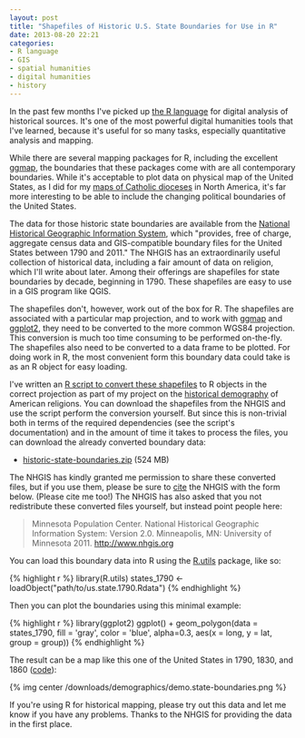 ```yaml
---
layout: post
title: "Shapefiles of Historic U.S. State Boundaries for Use in R"
date: 2013-08-20 22:21
categories: 
- R language
- GIS
- spatial humanities
- digital humanities
- history
---
```


In the past few months I've picked up [the R language][] for digital
analysis of historical sources. It's one of the most powerful digital
humanities tools that I've learned, because it's useful for so many
tasks, especially quantitative analysis and mapping.

While there are several mapping packages for R, including the excellent
[ggmap][], the boundaries that these packages come with are all
contemporary boundaries. While it's acceptable to plot data on physical
map of the United States, as I did for my [maps of Catholic dioceses][]
in North America, it's far more interesting to be able to include the
changing political boundaries of the United States.

The data for those historic state boundaries are available from the
[National Historical Geographic Information System][], which "provides,
free of charge, aggregate census data and GIS-compatible boundary files
for the United States between 1790 and 2011." The NHGIS has an
extraordinarily useful collection of historical data, including a fair
amount of data on religion, which I'll write about later. Among their
offerings are shapefiles for state boundaries by decade, beginning in
1790. These shapefiles are easy to use in a GIS program like QGIS.

The shapefiles don't, however, work out of the box for R. The shapefiles
are associated with a particular map projection, and to work with
[ggmap][] and [ggplot2][], they need to be converted to the more common
WGS84 projection. This conversion is much too time consuming to be
performed on-the-fly. The shapefiles also need to be converted to a data
frame to be plotted. For doing work in R, the most convenient form this
boundary data could take is as an R object for easy loading.

I've written an [R script to convert these shapefiles][] to R objects in
the correct projection as part of my project on the [historical
demography][] of American religions. You can download the shapefiles
from the NHGIS and use the script perform the conversion yourself. But
since this is non-trivial both in terms of the required dependencies
(see the script's documentation) and in the amount of time it takes to
process the files, you can download the already converted boundary data:

-   [historic-state-boundaries.zip][] (524 MB)

The NHGIS has kindly granted me permission to share these converted
files, but if you use them, please be sure to [cite][] the NHGIS with
the form below. (Please cite me too!) The NHGIS has also asked that you
not redistribute these converted files yourself, but instead point
people here:

> Minnesota Population Center. National Historical Geographic
> Information System: Version 2.0. Minneapolis, MN: University of
> Minnesota 2011. <http://www.nhgis.org>

You can load this boundary data into R using the [R.utils][] package,
like so:

{% highlight r %}
library(R.utils)
states_1790 <- loadObject("path/to/us.state.1790.Rdata")
{% endhighlight %}

Then you can plot the boundaries using this minimal example:

{% highlight r %}
library(ggplot2)
ggplot() +
geom_polygon(data = states_1790, fill = 'gray', color = 'blue', alpha=0.3,
             aes(x = long, y = lat, group = group))
{% endhighlight %}

The result can be a map like this one of the United States in 1790,
1830, and 1860 ([code][]):

{% img center /downloads/demographics/demo.state-boundaries.png %}

If you're using R for historical mapping, please try out this data and 
let me know if you have any problems. Thanks to the NHGIS for providing 
the data in the first place.

  [code]: https://github.com/lmullen/demographics-religion/blob/master/shapefiles.demo.R
  [National Historical Geographic Information System]: https://www.nhgis.org/
  [R script to convert these shapefiles]: https://github.com/lmullen/demographics-religion/blob/master/historic.shapefiles.R
  [historical demography]: https://github.com/lmullen/demographics-religion/
  [cite]: https://www.nhgis.org/research/citation
  [R.utils]: http://cran.r-project.org/web/packages/R.utils/index.html
  [the R language]: http://www.r-project.org/
  [historic-state-boundaries.zip]: https://dl.dropboxusercontent.com/u/1125028/historic-state-boundaries.zip
  [ggmap]: https://sites.google.com/site/davidkahle/ggmap
  [ggplot2]: http://ggplot2.org/
  [maps of Catholic dioceses]: http://lincolnmullen.com/blog/mapping-catholic-dioceses-over-time/

